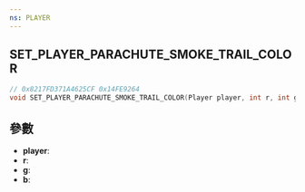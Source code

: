 ```yaml
---
ns: PLAYER
---
```

## SET_PLAYER_PARACHUTE_SMOKE_TRAIL_COLOR

```c
// 0x8217FD371A4625CF 0x14FE9264
void SET_PLAYER_PARACHUTE_SMOKE_TRAIL_COLOR(Player player, int r, int g, int b);
```


## 參數
* **player**: 
* **r**: 
* **g**: 
* **b**: 

